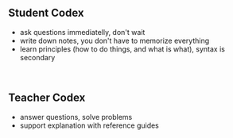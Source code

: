 ## Student Codex
- ask questions immediatelly, don't wait
- write down notes, you don't have to memorize everything
- learn principles (how to do things, and what is what), syntax is secondary

<br/>

## Teacher Codex
- answer questions, solve problems
- support explanation with reference guides

<br/>
